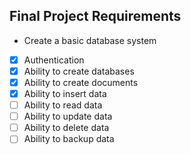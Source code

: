 ## Final Project Requirements
* Create a basic database system
- [x] Authentication
- [x] Ability to create databases
- [x] Ability to create documents
- [x] Ability to insert data
- [ ] Ability to read data
- [ ] Ability to update data
- [ ] Ability to delete data
- [ ] Ability to backup data
